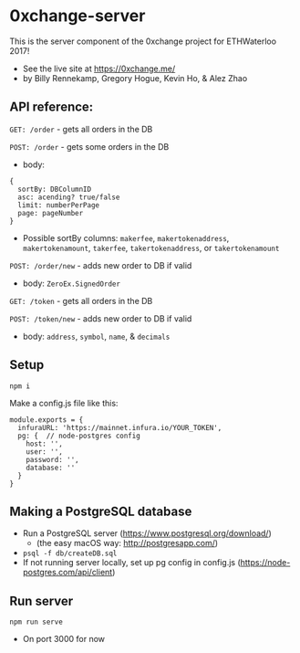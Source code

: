 # 0xchange-server
This is the server component of the 0xchange project for ETHWaterloo 2017!
- See the live site at https://0xchange.me/
- by Billy Rennekamp, Gregory Hogue, Kevin Ho, & Alez Zhao



## API reference:

`GET: /order` - gets all orders in the DB

`POST: /order` - gets some orders in the DB
  - body:
  ```
  {
    sortBy: DBColumnID
    asc: acending? true/false
    limit: numberPerPage
    page: pageNumber
  }
  ```
  - Possible sortBy columns: `makerfee`, `makertokenaddress`, `makertokenamount`, `takerfee`, `takertokenaddress`, or `takertokenamount`

`POST: /order/new` - adds new order to DB if valid
  - body: `ZeroEx.SignedOrder`


`GET: /token` - gets all orders in the DB

`POST: /token/new` - adds new order to DB if valid
  - body: `address`, `symbol`, `name`, & `decimals`


## Setup

`npm i`

Make a config.js file like this:
```
module.exports = {
  infuraURL: 'https://mainnet.infura.io/YOUR_TOKEN',
  pg: {  // node-postgres config
    host: '',
    user: '',
    password: '',
    database: ''
  }
}
```

## Making a PostgreSQL database
- Run a PostgreSQL server (https://www.postgresql.org/download/)
  * (the easy macOS way: http://postgresapp.com/)
- `psql -f db/createDB.sql`
- If not running server locally, set up pg config in config.js (https://node-postgres.com/api/client)

## Run server

`npm run serve`
- On port 3000 for now
